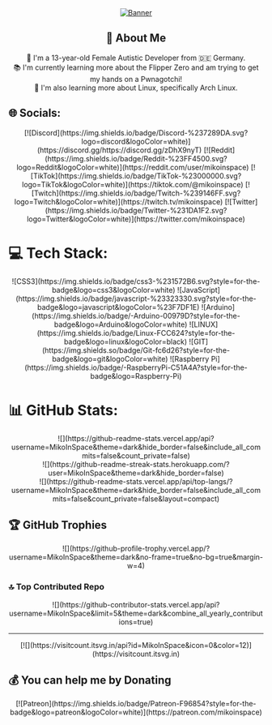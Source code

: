<div align="center">
  <a href="https://i.imgur.com/DPjMG9K.gif"><img src="https://i.imgur.com/DPjMG9K.gif" alt="Banner"></a>
</div>

<div align="center">
  <h2>💫 About Me</h2>
</div>

<div align="center">
  👩 I'm a 13-year-old Female Autistic Developer from 🇩🇪 Germany.
</div>

<div align="center">
  📚 I'm currently learning more about the Flipper Zero and am trying to get my hands on a Pwnagotchi!
</div>

<div align="center">
  🐧 I'm also learning more about Linux, specifically Arch Linux.
</div>

## 🌐 Socials:
<div align="center">
  [![Discord](https://img.shields.io/badge/Discord-%237289DA.svg?logo=discord&logoColor=white)](https://discord.gg/https://discord.gg/zDhX9nyT)
  [![Reddit](https://img.shields.io/badge/Reddit-%23FF4500.svg?logo=Reddit&logoColor=white)](https://reddit.com/user/mikoinspace)
  [![TikTok](https://img.shields.io/badge/TikTok-%23000000.svg?logo=TikTok&logoColor=white)](https://tiktok.com/@mikoinspace)
  [![Twitch](https://img.shields.io/badge/Twitch-%239146FF.svg?logo=Twitch&logoColor=white)](https://twitch.tv/mikoinspace)
  [![Twitter](https://img.shields.io/badge/Twitter-%231DA1F2.svg?logo=Twitter&logoColor=white)](https://twitter.com/mikoinspace)
</div>

# 💻 Tech Stack:
<div align="center">
  ![CSS3](https://img.shields.io/badge/css3-%231572B6.svg?style=for-the-badge&logo=css3&logoColor=white)
  ![JavaScript](https://img.shields.io/badge/javascript-%23323330.svg?style=for-the-badge&logo=javascript&logoColor=%23F7DF1E)
  ![Arduino](https://img.shields.io/badge/-Arduino-00979D?style=for-the-badge&logo=Arduino&logoColor=white)
  ![LINUX](https://img.shields.io/badge/Linux-FCC624?style=for-the-badge&logo=linux&logoColor=black)
  ![GIT](https://img.shields.so/badge/Git-fc6d26?style=for-the-badge&logo=git&logoColor=white)
  ![Raspberry Pi](https://img.shields.io/badge/-RaspberryPi-C51A4A?style=for-the-badge&logo=Raspberry-Pi)
</div>

# 📊 GitHub Stats:
<div align="center">
  ![](https://github-readme-stats.vercel.app/api?username=MikoInSpace&theme=dark&hide_border=false&include_all_commits=false&count_private=false)
  <br/>
  ![](https://github-readme-streak-stats.herokuapp.com/?user=MikoInSpace&theme=dark&hide_border=false)
  <br/>
  ![](https://github-readme-stats.vercel.app/api/top-langs/?username=MikoInSpace&theme=dark&hide_border=false&include_all_commits=false&count_private=false&layout=compact)
</div>

## 🏆 GitHub Trophies
<div align="center">
  ![](https://github-profile-trophy.vercel.app/?username=MikoInSpace&theme=dark&no-frame=true&no-bg=true&margin-w=4)
</div>

### 🔝 Top Contributed Repo
<div align="center">
  ![](https://github-contributor-stats.vercel.app/api?username=MikoInSpace&limit=5&theme=dark&combine_all_yearly_contributions=true)
</div>

---

<div align="center">
  [![](https://visitcount.itsvg.in/api?id=MikoInSpace&icon=0&color=12)](https://visitcount.itsvg.in)
</div>

## 💰 You can help me by Donating
<div align="center">
  [![Patreon](https://img.shields.io/badge/Patreon-F96854?style=for-the-badge&logo=patreon&logoColor=white)](https://patreon.com/mikoinspace)
</div>
